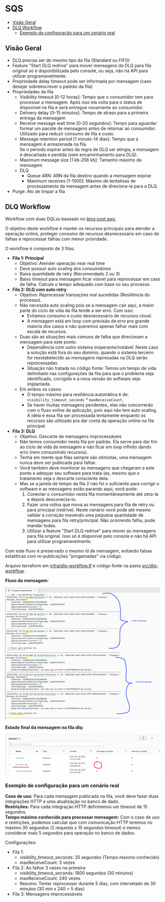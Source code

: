 # SQS

- [Visão Geral](#visão-geral)
- [DLQ Workflow](#dlq-workflow)
  - [Exemplo de configuração para um cenário real](#exemplo-de-configuração-para-um-cenário-real)

## Visão Geral

- DLQ precisa ser do mesmo tipo da fila (Standard ou FIFO)
- Feature "Start DLQ redrive" para mover mensagens da DLQ para fila original só é disponibilizada pelo console, ou seja, não há API para utilizar programavelmente.
- Propriedade delay timeout pode ser informada por mensagem (caso desejar sobreescrever o padrão da fila)
- Propriedades da fila
  - Visibility timeout [0-12 horas]: Tempo que o consumidor tem para processar a mensagem. Após isso ela volta para o status de disponível na fila e será entregue novamente ao consumidor.
  - Delivery delay [0-15 minutos]: Tempo de atraso para a primeira entrega da mensagem
  - Receive message wait time [0-20 segundos]: Tempo para aguardar formar um pacote de mensagens antes de retornar ao consumidor. Utilizado para reduzir consumo de fila e custo.
  - Message retention period [1 minuto-14 dias]: Tempo que a mensagem é armazenada na fila.  
    Se o periodo expirar antes da regra de DLQ ser atingia, a mensagem é descartada e perdida (sem encaminhamento para DLQ).
  - Maximum message size [1 kb-256 kb]: Tamanho máximo da mensagem
  - DLQ
    - Queue ARN: ARN da fila destino quando a mensagem expirar
    - Maximum receives [1-1000]: Máximo de tentativas de processamento da mensagem antes de direciona-la para a DLQ.
- Purge: Ato de limpar a fila

## DLQ Workflow

Workflow com duas DQLss baseado no [blog post aws](https://aws.amazon.com/pt/blogs/compute/using-amazon-sqs-dead-letter-queues-to-replay-messages/).

O objetivo deste workflow é manter os recursos principais para atender a operação online, proteger consumo de recursos desnecessário em caso de falhas
e reprocessar falhas com menor prioridade.

O workflow é composto de 3 filas:

- **Fila 1: Principal**
  - Objetivo: Atender operação near real time
  - Deve possuir auto scaling dos consumidores
  - Baixa quantidade de retry (Recomendado 2 ou 3)
  - Baixo timeout para mensagem ficar visivel para reprocessar em caso de falha.
    Calcule o tempo adequado com base no seu processo.
- **Fila 2: DLQ com auto retry**
  - Objetivo: Reprocessar transações mal sucedidas (Resiliência do processo).
  - Não necessita auto scaling pois se a mensagem cair aqui, a maior parte do ciclo de vida da fila tende a ser erro. Com isso:
    - Evitamos consumo e custo desnecessário de recursos cloud.
    - A mensagem está em loop com previsão de erro pra grande maioria dos casos e não queremos apenas falhar mais com escala de recursos.
  - Duas são as situações mais comuns de falha que direcionam a mensagem para este ponto:
    - Dependência com outro sistema inoperante/instável: Neste caso a solução está fora do seu domínio, quando o sistema terceiro for reestabelecido
      as mensagens represadas na DLQ serão reprocessadas
    - Situação não tratada no código fonte: Temos um tempo de vida delimitado nas configurações da fila para que o problema seja identificado,
      corrigido e a nova versão do software seja implantada.
  - Em ambos os casos:
    - O tempo máximo para resiliência automática é de: `visibility_timeout_seconds` * `maxReceiveCount`.
    - Se haver muitas mensagens pendentes, elas não concorrerão com o fluxo online da aplicação, pois aqui não tem auto scaling.
      A ideia é essa fila ser processada lentamente enquanto os recursos são utilizado pra dar conta da operação online na fila principal.
- **Fila 3: DLQ**
  - Objetivo: Descarte de mensagens improcessáveis
  - Não temos consumidor nesta fila por padrão. Ela serve para dar fim ao ciclo de vida da mensagem e não ficar em loop infinito dando erro (nem consumindo recursos).
  - Tenha em mente que filas sempre são otimistas, uma mensagem nunca deve ser publicada para falhar.
  - Você também deve monitorar as mensagens que chegaram a este ponto e adequar seu software para trata-las, mesmo que o tratamento seja o descarte consciente dela.
  - Mas se a janela de tempo da fila 2 não foi o suficiente para corrigir o software e as mensagens estão parando aqui, você pode:
    1. Conectar o consumidor nesta fila momentâneamente até zera-la e depois desconecta-lo.
    2. Fazer uma rotina que mova as mensagens para fila de retry ou para principal (redrive).
       Neste cenário você pode até mesmo validar a correção movendo uma pequena quantidade de mensagens para fila retry/principal. Não ocorrendo falha, pode mandar todas.
    3. Utilizar a feature "Start DLQ redrive" para mover as mensagens para fila original. Isso só é disponível pelo console e não há API para utilizar programavelmente.

Com este fluxo é preservado o mesmo id de mensagem, evitando falsas estatíticas com re-publicações "progamadas" via código.

Arquivo terraform em [infra/dlq-workflow.tf](infra/dlq-workflow.tf) e código fonte na pasta [src/dlq-workflow](src/dlq-workflow).

**Fluxo da mensagem:**

![dlq-workflow.png](assets/dlq-workflow.png)

**Estado final da mensagem na fila dlq:**

![dlq-workflow-02.png](assets/dlq-workflow-02.png)

### Exemplo de configuração para um cenário real

**Caso de uso:** Para cada mensagem publicada na fila, você deve fazer duas integrações HTTP e uma atualização no banco de dado.  
**Restrições:** Para cada integração HTTP definiremos um timeout de 15 segundos.  
**Tempo máximo conhecido para processar mensagem:** Com o caso de uso e restrições, podemos calcular que com comunicação HTTP
teremos no máximo 30 segundos (2 requests x 15 segundos timeout) e iremos considerar mais 5 segundos para operação no banco de dados.

Configurações:
- Fila 1:
  - visibility_timeout_seconds: 35 segundos (Tempo máximo conhecido)
  - maxReceiveCount: 3 vezes
- Fila 2: Ao falhar 3 vezes na primeira
  - visibility_timeout_seconds: 1800 segundos (30 minutos)
  - maxReceiveCount: 240 vezes
  - Resumo: Tentar reprocessar durante 5 dias, com intervelado de 30 minutos (30 min x 240 = 5 dias)
- Fila 3: Mensagens improcessáveis